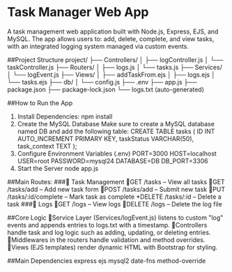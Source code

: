 # Task Manager Web App
A task management web application built with Node.js, Express, EJS, and MySQL. The app allows users to:
add, delete, complete, and view tasks, with an integrated logging system managed via custom events.

##Project Structure
project/
├── Controllers/
│   ├── logController.js
│   └── taskController.js
├── Routers/
│   ├── logs.js
│   └── tasks.js
├── Services/
│   └── logEvent.js
├── Views/
│   ├── addTaskFrom.ejs
│   ├── logs.ejs
│   └── tasks.ejs
├── db/
│   └── config.js
├── .env
├── app.js
├── package.json
├── package-lock.json
└── logs.txt  (auto-generated)

##How to Run the App
1. Install Dependencies:
  npm install
2. Create the MySQL Database
   Make sure to create a MySQL database named DB and add the following table:
   CREATE TABLE tasks (
     ID INT AUTO_INCREMENT PRIMARY KEY,
     taskStatus VARCHAR(50),
     task_context TEXT
     );
3. Configure Environment Variables (.env)
  PORT=3000
  HOST=localhost
  USER=root
  PASSWORD=mysql24
  DATABASE=DB
  DB_PORT=3306
4. Start the Server
   node app.js

##Main Routes:
###🔹 Task Management
 🔹GET /tasks – View all tasks
 🔹GET /tasks/add – Add new task form
 🔹POST /tasks/add – Submit new task
 🔹PUT /tasks/:id/complete – Mark task as complete
 *DELETE /tasks/:id – Delete a task
###🔹 Logs
 🔹GET /logs – View logs
 🔹DELETE /logs – Delete the log file

##Core Logic
 🔹Service Layer (Services/logEvent.js) listens to custom "log" events and appends entries to logs.txt with a timestamp.
 🔹Controllers handle task and log logic such as adding, updating, or deleting entries.
 🔹Middlewares in the routers handle validation and method overrides.
 🔹Views (EJS templates) render dynamic HTML with Bootstrap for styling.

##Main Dependencies
express
ejs
mysql2
date-fns
method-override






 




